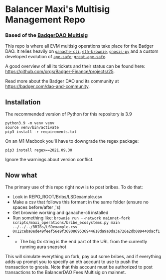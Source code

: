 # Balancer Maxi's Multisig Management Repo
### Based of the [BadgerDAO Multisig](https://github.com/Badger-Finance/badger-multisig)

This repo is where all EVM multisig operations take place for the Badger DAO.
It relies heavily on [`ganache-cli`](https://docs.nethereum.com/en/latest/ethereum-and-clients/ganache-cli/), [`eth-brownie`](https://github.com/eth-brownie/brownie), [`gnosis-py`](https://github.com/gnosis/gnosis-py) and a custom developed evolution of [`ape-safe`](https://github.com/banteg/ape-safe); [`great-ape-safe`](https://github.com/gosuto-ai/great-ape-safe).

A good overview of all its tickets and their status can be found here: https://github.com/orgs/Badger-Finance/projects/25.

Read more about the Badger DAO and its community at https://badger.com/dao-and-community.

## Installation

The recommended version of Python for this repository is 3.9

```
python3.9 -m venv venv
source venv/bin/activate
pip3 install -r requirements.txt
```

On an M1 Macbook you'll have to downgrade the regex package:
```
pip3 install regex==2021.09.30
```
Ignore the warnings about version conflict.

## Now what
The primary use of this repo right now is to post bribes. To do that:

- Look in REPO_ROOT/Bribs/LSDexample.csv
- Make a csv that follows this formant in the same folder (ensure no spaces before/after ,'s)
- Get brownie working and ganache-cli installed
- Run something like: `brownie run --network mainnet-fork scripts/maxi_operations/bribe_ecosystems.py main ../../../BRIBs/LSDexample.csv 0x12ceba0ede49feef56e9f3690869536944618da9a0da3a726e2db089440dacf1`
- - The big 0x string is the end part of the URL from the currently running aura snapshot

This will simulate everything on fork, pay out some bribes, and if everything adds up prompt you to 
specify an eth account to use to push the transaction to gnosis. Note that this account must be authorized
to post transactions to the BalancerDAO Fees Multisig on mainnet.
